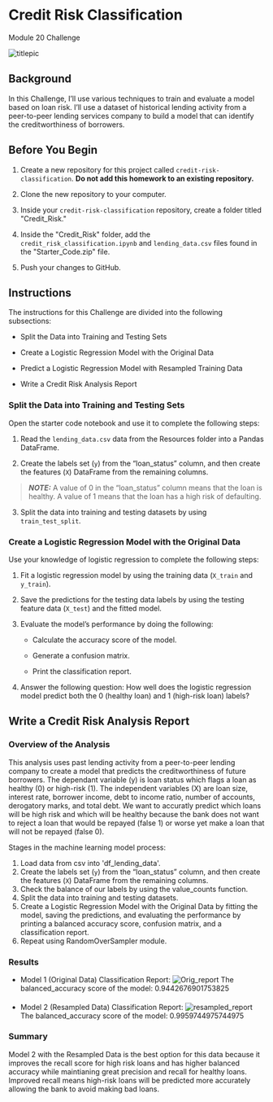 # Credit Risk Classification 
Module 20 Challenge

![titlepic](https://github.com/f2-b2/credit-risk-classification/assets/118685191/80458db5-8a5f-487a-b254-1bd5314cc01e)

## Background

In this Challenge, I’ll use various techniques to train and evaluate a model based on loan risk. I’ll use a dataset of historical lending activity from a peer-to-peer lending services company to build a model that can identify the creditworthiness of borrowers.

## Before You Begin

1. Create a new repository for this project called `credit-risk-classification`. **Do not add this homework to an existing repository.**

2. Clone the new repository to your computer.

3. Inside your `credit-risk-classification` repository, create a folder titled "Credit_Risk."

4. Inside the "Credit_Risk" folder, add the `credit_risk_classification.ipynb` and `lending_data.csv` files found in the "Starter_Code.zip" file.

5. Push your changes to GitHub.

## Instructions

The instructions for this Challenge are divided into the following subsections:

  * Split the Data into Training and Testing Sets

  * Create a Logistic Regression Model with the Original Data

  * Predict a Logistic Regression Model with Resampled Training Data

  * Write a Credit Risk Analysis Report

### Split the Data into Training and Testing Sets

Open the starter code notebook and use it to complete the following steps:

1. Read the `lending_data.csv` data from the Resources folder into a Pandas DataFrame.

2. Create the labels set (`y`) from the “loan_status” column, and then create the features (`X`) DataFrame from the remaining columns.

> **_NOTE:_** A value of 0 in the “loan_status” column means that the loan is healthy. A value of 1 means that the loan has a high risk of defaulting.

3. Split the data into training and testing datasets by using `train_test_split`.

### Create a Logistic Regression Model with the Original Data

Use your knowledge of logistic regression to complete the following steps:

1. Fit a logistic regression model by using the training data (`X_train` and `y_train`).

2. Save the predictions for the testing data labels by using the testing feature data (`X_test`) and the fitted model.

3. Evaluate the model’s performance by doing the following:
    * Calculate the accuracy score of the model.
    
    * Generate a confusion matrix.

    * Print the classification report.

4. Answer the following question: How well does the logistic regression model predict both the 0 (healthy loan) and 1 (high-risk loan) labels?

## Write a Credit Risk Analysis Report
### Overview of the Analysis

This analysis uses past lending activity from a peer-to-peer lending company to create a model that predicts the creditworthiness of future borrowers. The dependant variable (y) is loan status which flags a loan as healthy (0) or high-risk (1). The independent variables (X) are loan size, interest rate, borrower income, debt to income ratio, number of accounts, derogatory marks, and total debt. We want to accuratly predict which loans will be high risk and which will be healthy because the bank does not want to reject a loan that would be repayed (false 1) or worse yet make a loan that will not be repayed (false 0).

Stages in the machine learning model process: 
1. Load data from csv into 'df_lending_data'. 
2. Create the labels set (`y`)  from the “loan_status” column, and then create the features (`X`) DataFrame from the remaining columns.
3. Check the balance of our labels by using the value_counts function. 
4. Split the data into training and testing datasets. 
5. Create a Logistic Regression Model with the Original Data by fitting the model, saving the predictions, and evaluating the performance by printing a balanced accuracy score, confusion matrix, and a classification report. 
6. Repeat using RandomOverSampler module.


### Results

* Model 1 (Original Data) Classification Report:
![Orig_report](https://github.com/f2-b2/credit-risk-classification/assets/118685191/458a590b-4d83-4a58-b2f1-394d6e11280d)
The balanced_accuracy score of the model: 0.9442676901753825

#### 

* Model 2 (Resampled Data) Classification Report:
![resampled_report](https://github.com/f2-b2/credit-risk-classification/assets/118685191/84745a62-ece2-4f9c-941e-776d65265d4c)
The balanced_accuracy score of the model: 0.9959744975744975

### Summary

Model 2 with the Resampled Data is the best option for this data because it improves the recall score for high risk loans and has higher balanced accuracy while maintianing great precision and recall for healthy loans. Improved recall means high-risk loans will be predicted more accurately allowing the bank to avoid making bad loans.